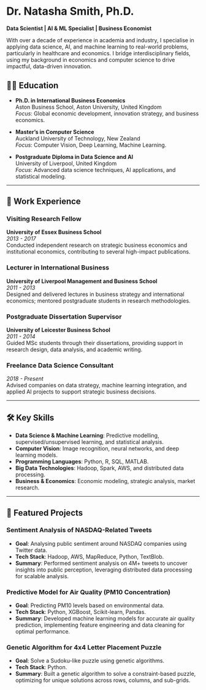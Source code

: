 # Dr. Natasha Smith, Ph.D.
**Data Scientist | AI & ML Specialist | Business Economist**

With over a decade of experience in academia and industry, I specialise in applying data science, AI, and machine learning to real-world problems, particularly in healthcare and economics. I bridge interdisciplinary fields, using my background in economics and computer science to drive impactful, data-driven innovation.


## 🧑‍🎓 Education

- **Ph.D. in International Business Economics**  
  Aston Business School, Aston University, United Kingdom  
  *Focus*: Global economic development, innovation strategy, and business economics.

- **Master’s in Computer Science**  
  Auckland University of Technology, New Zealand  
  *Focus*: Computer Vision, Deep Learning, Machine Learning.

- **Postgraduate Diploma in Data Science and AI**  
  University of Liverpool, United Kingdom  
  *Focus*: Advanced data science techniques, AI applications, and statistical modeling.

---

## 💼 Work Experience

### Visiting Research Fellow  
**University of Essex Business School**  
*2013 - 2017*  
Conducted independent research on strategic business economics and institutional economics, contributing to several high-impact publications.

### Lecturer in International Business  
**University of Liverpool Management and Business School**  
*2011 - 2013*  
Designed and delivered lectures in business strategy and international economics; mentored postgraduate students in research methodologies.

### Postgraduate Dissertation Supervisor  
**University of Leicester Business School**  
*2011 - 2014*  
Guided MSc students through their dissertations, providing support in research design, data analysis, and academic writing.

### Freelance Data Science Consultant  
*2018 - Present*  
Advised companies on data strategy, machine learning integration, and applied AI projects to support strategic business decisions.

---

## 🛠️ Key Skills

- **Data Science & Machine Learning**: Predictive modelling, supervised/unsupervised learning, and statistical analysis.
- **Computer Vision**: Image recognition, neural networks, and deep learning models.
- **Programming Languages**: Python, R, SQL, MATLAB.
- **Big Data Technologies**: Hadoop, Spark, AWS, and distributed data processing.
- **Business & Economics**: Economic modeling, strategic analysis, market research.

---

## 🚀 Featured Projects

### Sentiment Analysis of NASDAQ-Related Tweets
- **Goal**: Analysing public sentiment around NASDAQ companies using Twitter data.
- **Tech Stack**: Hadoop, AWS, MapReduce, Python, TextBlob.
- **Summary**: Performed sentiment analysis on 4M+ tweets to uncover insights into public perception, leveraging distributed data processing for scalable analysis.

### Predictive Model for Air Quality (PM10 Concentration)
- **Goal**: Predicting PM10 levels based on environmental data.
- **Tech Stack**: Python, XGBoost, Scikit-learn, Pandas.
- **Summary**: Developed machine learning models for accurate air quality prediction, implementing feature engineering and data cleaning for optimal performance.

### Genetic Algorithm for 4x4 Letter Placement Puzzle
- **Goal**: Solve a Sudoku-like puzzle using genetic algorithms.
- **Tech Stack**: Python.
- **Summary**: Built a genetic algorithm to solve a constraint-based puzzle, optimizing for unique solutions across rows, columns, and sub-grids.


